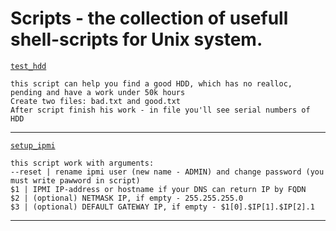 # Scripts - the collection of usefull shell-scripts for Unix system.

[`test_hdd`](https://github.com/kirillmsc/Scripts/blob/master/test_hdd.sh)
```
this script can help you find a good HDD, which has no realloc, pending and have a work under 50k hours
Create two files: bad.txt and good.txt
After script finish his work - in file you'll see serial numbers of HDD
```
----------
[`setup_ipmi`](https://github.com/kirillmsc/Scripts/blob/master/bash/setup_ipmi.sh)
```
this script work with arguments:
--reset | rename ipmi user (new name - ADMIN) and change password (you must write pawword in script)
$1 | IPMI IP-address or hostname if your DNS can return IP by FQDN
$2 | (optional) NETMASK IP, if empty - 255.255.255.0
$3 | (optional) DEFAULT GATEWAY IP, if empty - $1[0].$IP[1].$IP[2].1
```
----------